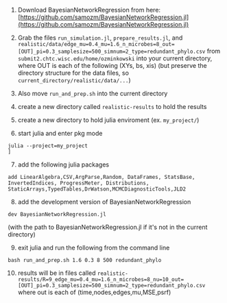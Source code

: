 
1. Download BayesianNetworkRegression from here: [https://github.com/samozm/BayesianNetworkRegression.jl](https://github.com/samozm/BayesianNetworkRegression.jl)

2. Grab the files `run_simulation.jl`, `prepare_results.jl`, and `realistic/data/edge_mu=0.4_mu=1.6_n_microbes=8_out=[OUT]_pi=0.3_samplesize=500_simnum=2_type=redundant_phylo.csv` from `submit2.chtc.wisc.edu/home/ozminkowski` into your current directory, where OUT is each of the following (XYs, bs, xis) (but preserve the directory structure for the data files, so `current_directory/realistic/data/...`)

3. Also move `run_and_prep.sh` into the current directory

4. create a new directory called `realistic-results` to hold the results

5. create a new directory to hold julia enviroment (ex. `my_project/`)

6. start julia and enter pkg mode
```
julia --project=my_project 
]
```

7. add the following julia packages
```
add LinearAlgebra,CSV,ArgParse,Random, DataFrames, StatsBase, InvertedIndices, ProgressMeter, Distributions, StaticArrays,TypedTables,DrWatson,MCMCDiagnosticTools,JLD2
```

8. add the development version of BayesianNetworkRegression
```
dev BayesianNetworkRegression.jl
```
(with the path to BayesianNetworkRegression.jl if it's not in the current directory)

9. exit julia and run the following from the command line

```
bash run_and_prep.sh 1.6 0.3 8 500 redundant_phylo
```

10. results will be in files called `realistic-results/R=9_edge_mu=0.4_mu=1.6_n_microbes=8_nu=10_out=[OUT]_pi=0.3_samplesize=500_simnum=2_type=redundant_phylo.csv` where out is each of (time,nodes,edges,mu,MSE,psrf)